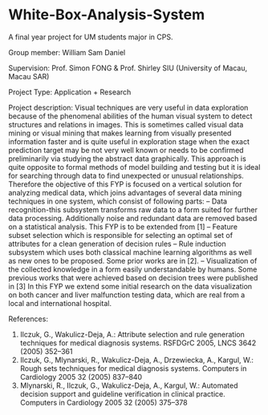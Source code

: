 # White-Box-Analysis-System

A final year project for UM students major in CPS.

Group member:
William
Sam
Daniel

Supervision: 
Prof. Simon FONG & Prof. Shirley SIU (University of Macau, Macau SAR) 

Project Type: Application + Research

Project description: 
Visual techniques are very useful in data exploration because of the phenomenal abilities of the human visual system to detect structures and relations in images. 
This is sometimes called visual data mining or visual mining that makes learning from visually presented information faster and is quite useful in exploration stage when the exact prediction target may be not very well known or needs to be confirmed preliminarily via studying the abstract data graphically. 
This approach is quite opposite to formal methods of model building and testing but it is ideal for searching through data to find unexpected or unusual relationships. Therefore the objective of this FYP is focused on a vertical solution for analyzing medical data, which joins advantages of several data mining techniques in one system, which consist of following parts: 
– Data recognition-this subsystem transforms raw data to a form suited for further data processing. Additionally noise and redundant data are removed based on a statistical analysis. This FYP is to be extended from [1]
– Feature subset selection which is responsible for selecting an optimal set of attributes for a clean generation of decision rules
– Rule induction subsystem which uses both classical machine learning algorithms as well as new ones to be proposed. Some prior works are in [2].
– Visualization of the collected knowledge in a form easily understandable by humans. Some previous works that were achieved based on decision trees were published in [3] 
In this FYP we extend some initial research on the data visualization on both cancer and liver malfunction testing data, which are real from a local and international hospital.

References:
1. Ilczuk, G., Wakulicz-Deja, A.: Attribute selection and rule generation techniques for medical diagnosis systems. RSFDGrC 2005, LNCS 3642 (2005) 352–361
2.  Ilczuk, G., Mlynarski, R., Wakulicz-Deja, A., Drzewiecka, A., Kargul, W.: Rough sets techniques for medical diagnosis systems. Computers in Cardiology 2005 32 (2005) 837–840
3. Mlynarski, R., Ilczuk, G., Wakulicz-Deja, A., Kargul, W.: Automated decision support and guideline verification in clinical practice. Computers in Cardiology 2005 32 (2005) 375–378
